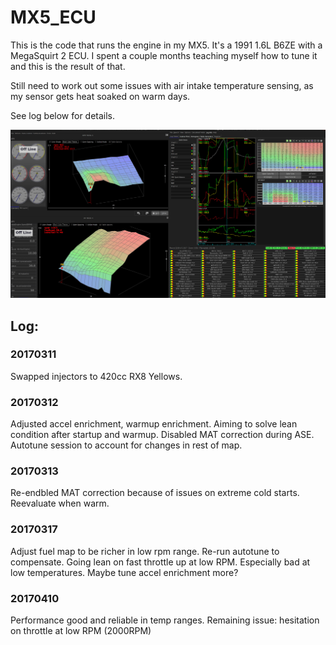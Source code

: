 # MX5_ECU

This is the code that runs the engine in my MX5. It's a 1991 1.6L B6ZE with a MegaSquirt 2 ECU. I spent a couple months teaching myself how to tune it and this is the result of that. 

Still need to work out some issues with air intake temperature sensing, as my sensor gets heat soaked on warm days. 

See log below for details.

![alt text](https://github.com/NickNothom/MX5_ECU/raw/master/projectCfg/plot.jpg "Logo Title Text 1")

## Log:

### 20170311

Swapped injectors to 420cc RX8 Yellows.

### 20170312

Adjusted accel enrichment, warmup enrichment. Aiming to solve lean condition after startup and warmup. Disabled MAT correction during ASE. 
Autotune session to account for changes in rest of map. 

### 20170313
Re-endbled MAT correction because of issues on extreme cold starts. Reevaluate when warm. 

### 20170317
Adjust fuel map to be richer in low rpm range. Re-run autotune to compensate. Going lean on fast throttle up at low RPM. Especially bad at low temperatures. Maybe tune accel enrichment more?

### 20170410
Performance good and reliable in temp ranges. Remaining issue: hesitation on throttle at low RPM (2000RPM)
